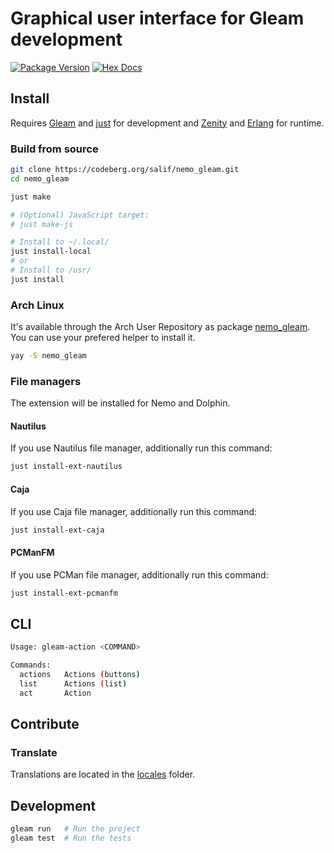 # Graphical user interface for Gleam development

[![Package Version](https://img.shields.io/hexpm/v/nemo_gleam)](https://hex.pm/packages/nemo_gleam)
[![Hex Docs](https://img.shields.io/badge/hex-docs-ffaff3)](https://hexdocs.pm/nemo_gleam/)

## Install

Requires [Gleam](https://gleam.run) and [just](https://just.systems/) for development and
[Zenity](https://gitlab.gnome.org/GNOME/zenity) and [Erlang](https://www.erlang.org/) for runtime.

### Build from source

```sh
git clone https://codeberg.org/salif/nemo_gleam.git
cd nemo_gleam

just make

# (Optional) JavaScript target:
# just make-js

# Install to ~/.local/
just install-local
# or
# Install to /usr/
just install
```

### Arch Linux

It's available through the Arch User Repository as package
[nemo_gleam](https://aur.archlinux.org/packages/nemo_gleam).
You can use your prefered helper to install it.

```sh
yay -S nemo_gleam
```

### File managers

The extension will be installed for Nemo and Dolphin.

#### Nautilus

If you use Nautilus file manager, additionally run this command:

```sh
just install-ext-nautilus
```

#### Caja

If you use Caja file manager, additionally run this command:

```sh
just install-ext-caja
```

#### PCManFM

If you use PCMan file manager, additionally run this command:

```sh
just install-ext-pcmanfm
```

## CLI

```sh
Usage: gleam-action <COMMAND>

Commands:
  actions   Actions (buttons)
  list      Actions (list)
  act       Action
```

## Contribute

### Translate

Translations are located in the [locales](./locales/) folder.

<!--
```sh
gleam add nemo_gleam@1
```
```gleam
import nemo_gleam

pub fn main() {
  // TODO: An example of the project in use
}
```

Further documentation can be found at <https://hexdocs.pm/nemo_gleam>.
-->

## Development

```sh
gleam run   # Run the project
gleam test  # Run the tests
```
